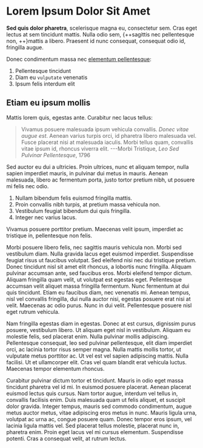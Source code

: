# Lorem Ipsum Dolor Sit Amet

__Sed quis dolor pharetra__, scelerisque magna eu, consectetur sem. Cras eget lectus at sem tincidunt mattis. Nulla odio sem, {++sagittis nec pellentesque non, ++}mattis a libero. Praesent id nunc consequat, consequat odio id, fringilla augue.

Donec condimentum massa nec [elementum pellentesque][placerat]:

1. Pellentesque tincidunt
2. Diam eu `vulputate` venenatis
3. Ipsum felis interdum elit

[placerat]: http://www.quefelis.com/venenatis/a/dictum

## Etiam eu ipsum mollis

Mattis lorem quis, egestas ante. Curabitur nec lacus tellus:

> Vivamus posuere malesuada ipsum vehicula convallis. _Donec vitae augue est_. Aenean varius turpis orci, id pharetra libero malesuada vel. Fusce placerat nisi at malesuada iaculis. Morbi tellus quam, convallis vitae ipsum id, rhoncus viverra elit.
> ---Morbi Tristique, _Leo Sed Pulvinar Pellentesque_, 1796

Sed auctor eu dui a ultricies. Proin ultrices, nunc et aliquam tempor, nulla sapien imperdiet mauris, in pulvinar dui metus in mauris. Aenean malesuada, libero ac fermentum porta, justo tortor pretium nibh, ut posuere mi felis nec odio.

1. Nullam bibendum felis euismod fringilla mattis.
2. Proin convallis nibh turpis, at pretium massa vehicula non.
3. Vestibulum feugiat bibendum dui quis fringilla.
4. Integer nec varius lacus.

Vivamus posuere porttitor pretium. Maecenas velit ipsum, imperdiet ac tristique in, pellentesque non felis.

Morbi posuere libero felis, nec sagittis mauris vehicula non. Morbi sed vestibulum diam. Nulla gravida lacus eget euismod imperdiet. Suspendisse feugiat risus ut faucibus volutpat. Sed eleifend nisi nec dui tristique pretium. Donec tincidunt nisl sit amet elit rhoncus, a lobortis nunc fringilla. Aliquam pulvinar accumsan ante, sed faucibus eros. Morbi eleifend tempor dictum. Aliquam fringilla quam velit, ut volutpat est egestas eget. Pellentesque accumsan velit aliquet massa fringilla fermentum. Nunc fermentum at dui quis tincidunt. Etiam eu faucibus diam, nec venenatis mi. Aenean tempus, nisl vel convallis fringilla, dui nulla auctor nisi, egestas posuere erat nisi at velit. Maecenas ac odio purus. Nunc in dui velit. Pellentesque posuere nisl eget rutrum vehicula.

Nam fringilla egestas diam in egestas. Donec at est cursus, dignissim purus posuere, vestibulum libero. Ut aliquam eget nisl in vestibulum. Aliquam eu molestie felis, sed placerat enim. Nulla pulvinar mollis adipiscing. Pellentesque consequat, leo sed pulvinar pellentesque, elit diam imperdiet orci, ac lacinia tortor risus semper magna. Nulla mattis mollis tortor, ut vulputate metus porttitor ac. Ut vel est vel sapien adipiscing mattis. Nulla facilisi. Ut et ullamcorper elit. Cras vel quam blandit erat vehicula luctus. Maecenas tempor elementum rhoncus.

Curabitur pulvinar dictum tortor et tincidunt. Mauris in odio eget massa tincidunt pharetra vel id mi. In euismod posuere placerat. Aenean placerat euismod lectus quis cursus. Nam tortor augue, interdum vel tellus in, convallis facilisis enim. Duis malesuada quam ut felis aliquet, et suscipit dolor gravida. Integer tempus, mauris sed commodo condimentum, augue metus auctor metus, vitae adipiscing eros metus in nunc. Mauris ligula urna, volutpat ac urna ac, congue posuere quam. Donec tempor eros ipsum, vel lacinia ligula mattis vel. Sed placerat tellus molestie, placerat nunc in, pharetra enim. Proin eget lacus vel mi cursus elementum. Suspendisse potenti. Cras a consequat velit, at rutrum lectus.